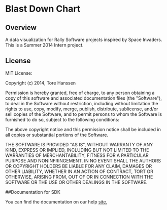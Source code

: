 Blast Down Chart
=========================

## Overview
A data visualization for Rally Software projects inspired by Space Invaders.
This is a Summer 2014 Intern project.

## License

MIT License:

Copyright (c) 2014, Tore Hanssen

Permission is hereby granted, free of charge, to any person obtaining a copy
of this software and associated documentation files (the "Software"), to deal
in the Software without restriction, including without limitation the rights
to use, copy, modify, merge, publish, distribute, sublicense, and/or sell
copies of the Software, and to permit persons to whom the Software is
furnished to do so, subject to the following conditions:

The above copyright notice and this permission notice shall be included in
all copies or substantial portions of the Software.

THE SOFTWARE IS PROVIDED "AS IS", WITHOUT WARRANTY OF ANY KIND, EXPRESS OR
IMPLIED, INCLUDING BUT NOT LIMITED TO THE WARRANTIES OF MERCHANTABILITY,
FITNESS FOR A PARTICULAR PURPOSE AND NONINFRINGEMENT. IN NO EVENT SHALL THE
AUTHORS OR COPYRIGHT HOLDERS BE LIABLE FOR ANY CLAIM, DAMAGES OR OTHER
LIABILITY, WHETHER IN AN ACTION OF CONTRACT, TORT OR OTHERWISE, ARISING FROM,
OUT OF OR IN CONNECTION WITH THE SOFTWARE OR THE USE OR OTHER DEALINGS IN
THE SOFTWARE.

##Documentation for SDK

You can find the documentation on our help [site.](https://help.rallydev.com/apps/2.0rc3/doc/)

